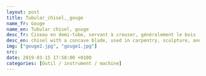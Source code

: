 ```yaml
---
layout: post
title: Tubular_chisel,_gouge
name_fr: Gouge
name_en: Tubular chisel, gouge
desc_fr: Ciseau en demi-tube, servant à creuser, généralement le bois
desc_en: chisel with a concave blade, used in carpentry, sculpture, and surgery.
img: ["gouge2.jpg", "gouge1.jpg"]
src: 
date: 2019-03-15 17:58:00 +0100
categories: [Outil / instrument / machine]
---
```

